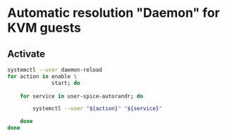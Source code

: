 # Automatic resolution "Daemon" for KVM guests

## Activate
```bash
systemctl --user daemon-reload
for action in enable \
              start; do
              
    for service in user-spice-autorandr; do

        systemctl --user "${action}" "${service}"

    done
done
```
